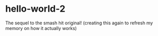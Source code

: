 # hello-world-2
The sequel to the smash hit original! (creating this again to refresh my memory on how it actually works)
